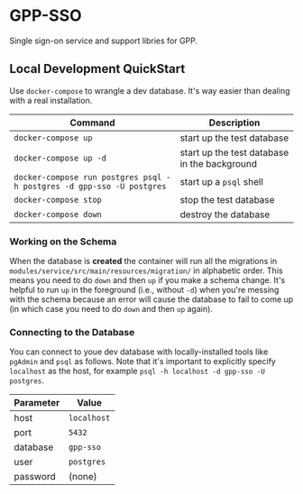 # GPP-SSO

Single sign-on service and support libries for GPP.

## Local Development QuickStart

Use `docker-compose` to wrangle a dev database. It's way easier than dealing with a real installation.

| Command                                                               | Description                                  |
|-----------------------------------------------------------------------|----------------------------------------------|
| `docker-compose up`                                                   | start up the test database                   |
| `docker-compose up -d`                                                | start up the test database in the background |
| `docker-compose run postgres psql -h postgres -d gpp-sso -U postgres` | start up a `psql` shell                      |
| `docker-compose stop`                                                 | stop the test database                       |
| `docker-compose down`                                                 | destroy the database                         |

### Working on the Schema

When the database is **created** the container will run all the migrations in `modules/service/src/main/resources/migration/` in alphabetic order. This means you need to do `down` and then `up` if you make a schema change. It's helpful to run `up` in the foreground (i.e., without `-d`) when you're messing with the schema because an error will cause the database to fail to come up (in which case you need to do `down` and then `up` again).

### Connecting to the Database

You can connect to youe dev database with locally-installed tools like `pgAdmin` and `psql` as follows. Note that it's important to explicitly specify `localhost` as the host, for example `psql -h localhost -d gpp-sso -U postgres`.

| Parameter | Value       |
|-----------|-------------|
| host      | `localhost` |
| port      | `5432`      |
| database  | `gpp-sso`   |
| user      | `postgres`  |
| password  | (none)      |





